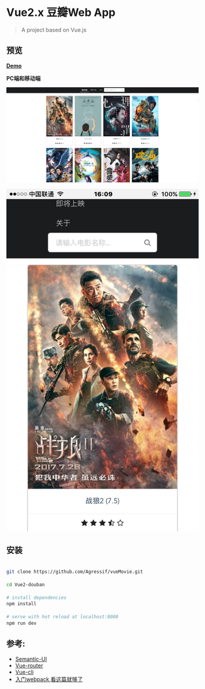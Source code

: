 # Vue2.x 豆瓣Web App

> A project based on Vue.js 

## 预览

**[Demo](https://agressif.github.io/vueMovie/dist/index.html#/movie/home)**

**PC端和移动端**

![PC](https://github.com/Agressif/Vue2-douban/blob/master/static/PC.png)

![Phone](https://github.com/Agressif/Vue2-douban/blob/master/static/Phone.png)

## 安装
``` bash

git clone https://github.com/Agressif/vueMovie.git

cd Vue2-douban

# install dependencies
npm install

# serve with hot reload at localhost:8080
npm run dev
```

## 参考:  
* [Semantic-UI](https://semantic-ui.com/)  
* [Vue-router](https://router.vuejs.org/zh-cn/)  
* [Vue-cli](https://github.com/vuejs/vue-cli)  
* [入门webpack,看这篇就够了](http://www.jianshu.com/p/42e11515c10f)

